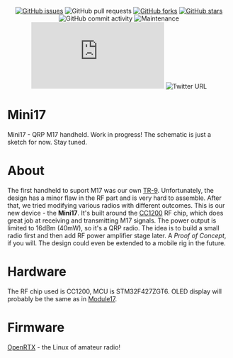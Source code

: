 <div align='center'>

[![GitHub issues](https://img.shields.io/github/issues/M17-Project/Mini17?style=flat-square)](https://github.com/M17-Project/Mini17/issues)
![GitHub pull requests](https://img.shields.io/github/issues-pr/M17-Project/Mini17?style=flat-square)
[![GitHub forks](https://img.shields.io/github/forks/M17-Project/Mini17?style=flat-square)](https://github.com/M17-Project/Mini17/network)
[![GitHub stars](https://img.shields.io/github/stars/M17-Project/Mini17?style=flat-square)](https://github.com/M17-Project/Mini17/stargazers)
![GitHub commit activity](https://img.shields.io/github/commit-activity/m/M17-Project/Mini17?style=flat-square)
![Maintenance](https://img.shields.io/maintenance/yes/2022?style=flat-square)
![Matrix](https://img.shields.io/matrix/m17-project:matrix.org?style=flat-square)
![Twitter URL](https://img.shields.io/twitter/url?style=social&url=https%3A%2F%2Ftwitter.com%2Fm17_project)

</div>

# Mini17
Mini17 - QRP M17 handheld. Work in progress! The schematic is just a sketch for now. Stay tuned.

# About
The first handheld to suport M17 was our own [TR-9](https://github.com/M17-Project/TR-9). Unfortunately, the design has a minor flaw in the RF part and is very hard to assemble. After that, we tried modifying various radios with different outcomes. This is our new device - the **Mini17**. It's built around the [CC1200](https://www.ti.com/product/CC1200) RF chip, which does great job at receiving and transmitting M17 signals. The power output is limited to 16dBm (40mW), so it's a QRP radio. The idea is to build a small radio first and then add RF power amplifier stage later. A *Proof of Concept*, if you will. The design could even be extended to a mobile rig in the future.

# Hardware
The RF chip used is CC1200, MCU is STM32F427ZGT6. OLED display will probably be the same as in [Module17](https://github.com/M17-Project/Module_17).

# Firmware
[OpenRTX](https://github.com/OpenRTX/OpenRTX) - the Linux of amateur radio!

